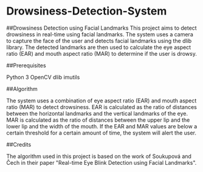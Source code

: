 # Drowsiness-Detection-System

##Drowsiness Detection using Facial Landmarks
This project aims to detect drowsiness in real-time using facial landmarks. The system uses a camera to capture the face of the user and detects facial landmarks using the dlib library. The detected landmarks are then used to calculate the eye aspect ratio (EAR) and mouth aspect ratio (MAR) to determine if the user is drowsy.

##Prerequisites

Python 3
OpenCV
dlib
imutils


##Algorithm

The system uses a combination of eye aspect ratio (EAR) and mouth aspect ratio (MAR) to detect drowsiness. EAR is calculated as the ratio of distances between the horizontal landmarks and the vertical landmarks of the eye. MAR is calculated as the ratio of distances between the upper lip and the lower lip and the width of the mouth. If the EAR and MAR values are below a certain threshold for a certain amount of time, the system will alert the user.

##Credits

The algorithm used in this project is based on the work of Soukupová and Čech in their paper "Real-time Eye Blink Detection using Facial Landmarks".
